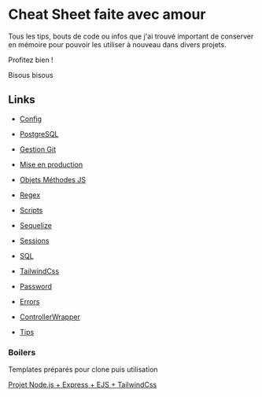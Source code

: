 # Cheat Sheet faite avec amour

 Tous les tips, bouts de code ou infos que j'ai trouvé important de conserver en mémoire pour pouvoir les utiliser à nouveau dans divers projets.

 Profitez bien !

 Bisous bisous

## Links

- [Config](config/)

- [PostgreSQL](https://github.com/BaptisteLize/CheatSheet_BaptisteLize/tree/a585b746d8493ba4e7c8953378eebd6fc7394373/postgresql)

- [Gestion Git](https://github.com/BaptisteLize/CheatSheet_BaptisteLize/tree/b92923fe610944c08141491709bd44500659f299/gestion-git)

- [Mise en production](https://github.com/BaptisteLize/CheatSheet_BaptisteLize/tree/473687cbc66df061095c3e0a7c419ddfeef4e7db/mise-en-production)

- [Objets Méthodes JS](https://github.com/BaptisteLize/CheatSheet_BaptisteLize/tree/bfa0b7ffba53d916d0d40baa70f77f721230d8f2/objets-methodes)

- [Regex](https://github.com/BaptisteLize/CheatSheet_BaptisteLize/tree/3371ef8501dc927b3713cf6416bf695daf6ac32d/regex)

- [Scripts](https://github.com/BaptisteLize/CheatSheet_BaptisteLize/tree/150212daefb08e13c9899907f29bd381dce2dc59/scripts)

- [Sequelize](https://github.com/BaptisteLize/CheatSheet_BaptisteLize/tree/babc858caae45e9ed975a4a8cbf2d5c8c128a5ae/sequelize)

- [Sessions](https://github.com/BaptisteLize/CheatSheet_BaptisteLize/tree/2cfa42723aaeca6f448d80963202238e38d3ad41/sessions)

- [SQL](https://github.com/BaptisteLize/CheatSheet_BaptisteLize/tree/f48a0b63fc33ce0726e108ed9a4b2d0f2179381f/sql)

- [TailwindCss](https://github.com/BaptisteLize/CheatSheet_BaptisteLize/tree/1bb5b031287cd1cb958182a18046a645d5307e81/tailwind)

- [Password](https://github.com/BaptisteLize/CheatSheet_BaptisteLize/tree/4e8b178f6a9f48f75b2a98597ab5cf94e9b826bb/password)

- [Errors](https://github.com/BaptisteLize/CheatSheet_BaptisteLize/tree/8673fbcd2c9259119fe6f9a4be593d3af054f985/errors)

- [ControllerWrapper](https://github.com/BaptisteLize/CheatSheet_BaptisteLize/tree/d77d818bdb668eb9204eaad0f89124e8bddee0b5/controller-wrapper)

- [Tips](https://github.com/BaptisteLize/CheatSheet_BaptisteLize/tree/76acd8dd78ece5481722ccac2224ccb2450b7275/tips)

### Boilers

Templates préparés pour clone puis utilisation

[Projet Node.js + Express + EJS + TailwindCss](https://github.com/BaptisteLize/node-express-ejs-tailwind-project)
